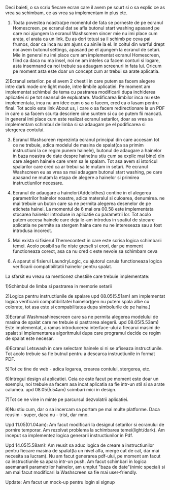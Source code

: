 Deci baieti, o sa scriu fiecare ecran care il avem pe scurt si o sa explic ce as vrea sa schimbam, ce as vrea sa implementam in plus etc.
1) Toata povestea noastra(pe momentul de fata se porneste de pe ecranul Homescreen. pe ecranul dat se afla butonul start washing apasand pe care noi ajungem la ecranul Washscreen
sincer mie nu imi place cum arata, el arata ca un link. Eu as dori totusi sa il schimb pe ceva pai frumos, doar ca inca nu am ajuns cu ainile la el. In coltul din warful drept noi
avem butonul settings, apasand pe el ajungem la ecranul de setari. Mie in general nu imi place cum am implementat ecranul Homescreen, fiind ca daca nu ma insel, noi ne am inteles ca
facem conturi si logare, asta insemnand ca noi trebuie sa adaugam screenuri in fata lui. Oricum pe moment asta este doar un concept cum ar trebui sa arate aplicatia.

2)Ecranul setarilor. pe el avem 2 chestii in care putem sa facem alegere intre dark mode ore light mode, intre limbile aplicatiei. Pe moment am implementat schimbul de tema cu pastrarea
modificarii dupa inchiderea aplicatiei si pe tot seansul de expluatare. Modificarea limbilor inca nu este implementata, inca nu am idee cum o sa o facem, cred ca o lasam pentru final. Tot acolo
este link About us, i care o sa facem redirectionare la un PDF in care o sa facem scurta descriere cine suntem si cu ce putem fii mancati. In general imi place cum este realizat ecranul setarilor,
doar as vrea sa implementam schimbul de limba si sa adaugam pe el podificarea si stergerea contului.

3) Ecranul Washscreen reprezinta ecranul principal din care accesam tot ce ne trebuie, adica modelul de masina de spalat(ca sa primim instructiuni la ce regim punem hainele), butonul de adaugare a
hainelor in baza noastra de date despre haine(nu stiu cum sa explic mai bine) din care alegem hainele care vrem sa le spalam. Tot asa avem si istoricul spalarilor care cred ca ar trebui sa le mutam in
setari. Pe ecranul Washscreen eu as vrea sa mai adaugam butonul start washing, pe care apasand ne mutam la etapa de alegere a hainelor si primirea instructiunilor necesare.

4) Ecranul de adaugare a hainelor(Addclothes) contine in el alegerea parametrilor hainelor noastre, adica materalul si culoarea, denumirea. ne mai trebuie un buton care sa ne permita alegerea desenelor de pe
eticheta hainei. La momentul de 6 mai ora 00.58 este implementata stocarea hainelor introduse in aplicatie cu parametrii lor. Tot acolo putem accesa hainele care deja le-am introdus in spatiul de stocare
aplicatia ne permite sa stergem haina care nu ne intereseaza sau a fost introdusa incorect.

5) Mai exista si fisierul Themecontext in care este scrisa logica schimbarii temei. Acolo posibil sa fie niste greseli si erori, dar pe moment functioneaza corect, asa ca nu cred c este nevoie sa schimbam ceva

6) A aparut si fisierul LaundryLogic, cu ajutorul caruia functioneaza logica verificarii compatibilitatii hainelor pentru spalat.

La sfarsit eu vreau sa mentionez chestiile care trebuie implementate:

1)Schimbul de limba si pastrarea in memorie setarii

2)Logica pentru instructiunile de spalare upd 08.05(5.51am) am implementat logica verificarii compatibilitatei hainelor(gen nu putem spala albe cu colorate, tot asa este si compabilitatea dupa simbolurile de pe haina.)

3)Ecranul Washmashinescreen care sa ne permita alegerea modelului de masina de spalat care ne trebuie si pastrarea alegerii. upd 08.05(5.53am) Este implementat, a ramas introducerea interface-ului a fiecarui masini de spalat si implementarea algoritmului dupa care programul decide ce regim de spalat este necesar.

4)Ecranul Letswash in care selectam hainele si ni se afiseaza instructiunile. Tot acolo trebuie sa fie butnul pentru a descarca instructiunile in format PDF.

5)Tot ce tine de web - adica logarea, crearea contului, stergerea, etc. 

6)Intregul design al aplicatiei. Ceia ce este facut pe moment este doar un exemplu, noi trebuie sa facem asa incat aplicatia sa fie intr-un stil si sa arate calumea. upd 08.05(5.54am) scimbari mici in design.

7)Tot ce ne vine in minte pe parcursul dezvolatrii aplicatiei. 

8)Nu stiu cum, dar o sa incercam sa portam pe mai multe  platforme. Daca reusim - super, daca nu - trist, dar mno.

Upd 11.05(01.04am): Am facut modificari la designul setarilor si ecranului de pornire temporar. Am rezolvat problema la schimbarea temei(light/dark). Am inceput sa implementez logica generarii instructiunilor in Pdf. 

Upd 14.05(5.58am): Am reusit sa aduc logica de creare a instructiunilor pentru fiecare masina de spalat(la un nivel alfa, merge cat de cat, dar mai necesita sa lucram). Nu am facut generarea pdf-ului, pe moment am facut ca instructiunile sa apara intr-un push. Am facut schimbari in logica asemanarii parametrilor hainelor, am umplut "baza de date"(nimic special) si am mai facut modificari la Washscreen sa fie mai user-friendly.

Update: Am facut un mock-up pentru login si signup
